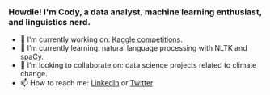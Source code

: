### Howdie! I'm Cody, a data analyst, machine learning enthusiast, and linguistics nerd.

- 🔭 I’m currently working on: [Kaggle competitions](https://www.kaggle.com/laplacecherub).
- 🌱 I’m currently learning: natural language processing with NLTK and spaCy.
- 👯 I’m looking to collaborate on: data science projects related to climate change.
- 📫 How to reach me: [LinkedIn](https://www.linkedin.com/in/codymccormack/) or [Twitter](https://twitter.com/LaplaceCherub).
